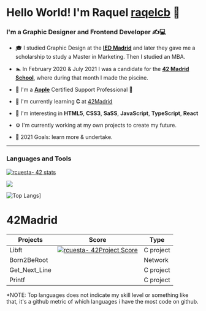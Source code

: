 # Hello World! I'm Raquel [raqelcb](http://www.rcbdesigner.com) 👋

### I'm a Graphic Designer and Frontend Developer ✍️💻

- 🎓 I studied Graphic Design at the [**IED Madrid**](https://iedmadrid.com) and later they gave me a scholarship to study a Master in Marketing. Then I studied an MBA.
- 🏊‍ In February 2020 & July 2021 I was a candidate for the [**42 Madrid School**](https://www.42madrid.com/en/), where during that month I made the piscine.
- 🍏 I'm a [**Apple**](https://apple.com) Certified Support Professional 

- 🌱 I'm currently learning **C** at [42Madrid](https://www.42madrid.com/en/)
- 🧠 I'm interesting in **HTML5**, **CSS3**, **SaSS**, **JavaScript**, **TypeScript**, **React**
- ⚙️ I'm currently working at my own projects to create my future.
- 🚀 2021 Goals: learn more & undertake.
---
### Languages and Tools

[![rcuesta- 42 stats](https://badge42.herokuapp.com/api/stats/rcuesta-?privacyEmail=true)](https://www.42madrid.com/en)

![](https://github-readme-stats.vercel.app/api?username=raqelcb&count_private=true&show_icons=true&theme=dark&hide_title=true)

<!--![Raqelcb's github stats](https://github-readme-stats.vercel.app/api?username=raqelcb&show_icons=true&count_private=true) -->
![Top Langs](https://github-readme-stats.vercel.app/api/top-langs/?username=raqelcb&layout=compact&exclude_repo=ft_server&langs_count=15&theme=dark)]


# 42Madrid

|   Projects	|  Score	| Type |
|---	|---	|--- |
| Libft |[![rcuesta- 42Project Score](https://badge42.herokuapp.com/api/project/rcuesta-/Libft)](https://github.com/rcuesta-/badge42) | C project |
| Born2BeRoot |  | Network |
| Get_Next_Line	|  | C project |
| Printf	|  | C project |



*NOTE: Top languages does not indicate my skill level or something like that, it's a github metric of which languages i have the most code on github.
